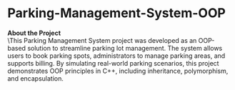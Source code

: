 # Parking-Management-System-OOP

**About the Project**\
\This Parking Management System project was developed as an OOP-based solution to streamline parking lot management. The system allows users to book parking spots, administrators to manage parking areas, and supports billing. By simulating real-world parking scenarios, this project demonstrates OOP principles in C++, including inheritance, polymorphism, and encapsulation.

